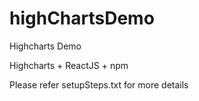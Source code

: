 # highChartsDemo
Highcharts Demo

Highcharts + ReactJS + npm


Please refer setupSteps.txt for more details
